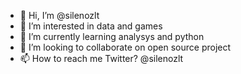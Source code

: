 - 👋 Hi, I’m @silenozlt 
- 👀 I’m interested in data and games
- 🌱 I’m currently learning analysys and python
- 💞️ I’m looking to collaborate on open source project
- 📫 How to reach me Twitter? @silenozlt 

<!---
silenozlt/silenozlt is a ✨ special ✨ repository because its `README.md` (this file) appears on your GitHub profile.
You can click the Preview link to take a look at your changes.
--->

